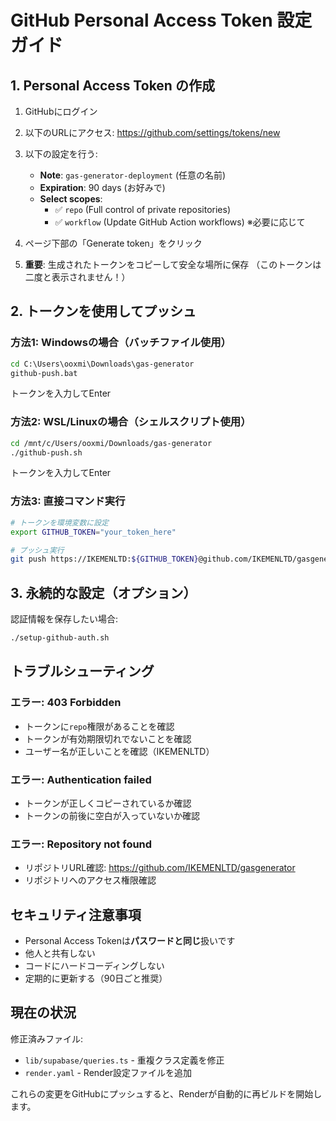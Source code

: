 # GitHub Personal Access Token 設定ガイド

## 1. Personal Access Token の作成

1. GitHubにログイン
2. 以下のURLにアクセス:
   https://github.com/settings/tokens/new

3. 以下の設定を行う:
   - **Note**: `gas-generator-deployment` (任意の名前)
   - **Expiration**: 90 days (お好みで)
   - **Select scopes**: 
     - ✅ `repo` (Full control of private repositories)
     - ✅ `workflow` (Update GitHub Action workflows) ※必要に応じて

4. ページ下部の「Generate token」をクリック

5. **重要**: 生成されたトークンをコピーして安全な場所に保存
   （このトークンは二度と表示されません！）

## 2. トークンを使用してプッシュ

### 方法1: Windowsの場合（バッチファイル使用）
```cmd
cd C:\Users\ooxmi\Downloads\gas-generator
github-push.bat
```
トークンを入力してEnter

### 方法2: WSL/Linuxの場合（シェルスクリプト使用）
```bash
cd /mnt/c/Users/ooxmi/Downloads/gas-generator
./github-push.sh
```
トークンを入力してEnter

### 方法3: 直接コマンド実行
```bash
# トークンを環境変数に設定
export GITHUB_TOKEN="your_token_here"

# プッシュ実行
git push https://IKEMENLTD:${GITHUB_TOKEN}@github.com/IKEMENLTD/gasgenerator.git main
```

## 3. 永続的な設定（オプション）

認証情報を保存したい場合:
```bash
./setup-github-auth.sh
```

## トラブルシューティング

### エラー: 403 Forbidden
- トークンに`repo`権限があることを確認
- トークンが有効期限切れでないことを確認
- ユーザー名が正しいことを確認（IKEMENLTD）

### エラー: Authentication failed
- トークンが正しくコピーされているか確認
- トークンの前後に空白が入っていないか確認

### エラー: Repository not found
- リポジトリURL確認: https://github.com/IKEMENLTD/gasgenerator
- リポジトリへのアクセス権限確認

## セキュリティ注意事項

- Personal Access Tokenは**パスワードと同じ**扱いです
- 他人と共有しない
- コードにハードコーディングしない
- 定期的に更新する（90日ごと推奨）

## 現在の状況

修正済みファイル:
- `lib/supabase/queries.ts` - 重複クラス定義を修正
- `render.yaml` - Render設定ファイルを追加

これらの変更をGitHubにプッシュすると、Renderが自動的に再ビルドを開始します。